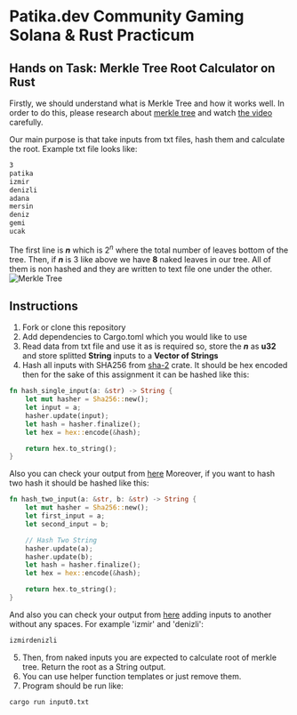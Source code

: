 # Patika.dev Community Gaming Solana & Rust Practicum
## Hands on Task: Merkle Tree Root Calculator on Rust

Firstly, we should understand what is Merkle Tree and how it works well. In order to do this, please research about [merkle tree](https://en.wikipedia.org/wiki/Merkle_tree) and 
watch [the video](https://www.youtube.com/watch?v=n6nEPaE7KZ8) carefully.

Our main purpose is that take inputs from txt files, hash them and calculate the root.
Example txt file looks like:
```txt 
3
patika
izmir
denizli
adana
mersin
deniz
gemi
ucak
```
The first line is **_n_** which is $2^n$ where the total number of leaves bottom of the tree. Then, if **_n_** is 3 like above we have **8** naked leaves in our tree. All of them is non hashed and they are written to text file one under the other.
![Merkle Tree](https://upload.wikimedia.org/wikipedia/commons/9/95/Hash_Tree.svg)

## Instructions

1. Fork or clone this repository
2. Add dependencies to Cargo.toml which you would like to use
3. Read data from txt file and use it as is required so, store the **_n_** as **u32** and store splitted **String** inputs to a **Vector of Strings**
4. Hash all inputs with SHA256 from [sha-2](https://docs.rs/sha2/latest/sha2/) crate. It should be hex encoded then for the sake of this assignment it can be hashed like this:
```rust
fn hash_single_input(a: &str) -> String {
    let mut hasher = Sha256::new();
    let input = a;
    hasher.update(input);
    let hash = hasher.finalize();
    let hex = hex::encode(&hash);

    return hex.to_string();
}
```
Also you can check your output from [here](https://emn178.github.io/online-tools/sha256.html)
Moreover, if you want to hash two hash it should be hashed like this:
```rust
fn hash_two_input(a: &str, b: &str) -> String {
    let mut hasher = Sha256::new();
    let first_input = a;
    let second_input = b;

    // Hash Two String 
    hasher.update(a);
    hasher.update(b);
    let hash = hasher.finalize();
    let hex = hex::encode(&hash);

    return hex.to_string();
}
```
And also you can check your output from [here](https://emn178.github.io/online-tools/sha256.html) adding inputs to another without any spaces.
For example 'izmir' and 'denizli':
```txt
izmirdenizli
```

5. Then, from naked inputs you are expected to calculate root of merkle tree. Return the root as a String output.
6. You can use helper function templates or just remove them.
7. Program should be run like:

``` cli
cargo run input0.txt
```
